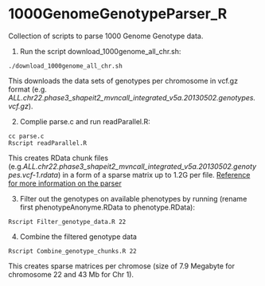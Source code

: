 # 1000GenomeGenotypeParser_R

Collection of scripts to parse 1000 Genome Genotype data.

1. Run the script download_1000genome_all_chr.sh:
```linux
./download_1000genome_all_chr.sh
```
This downloads the data sets of genotypes per chromosome in vcf.gz format (e.g. *ALL.chr22.phase3_shapeit2_mvncall_integrated_v5a.20130502.genotypes.vcf.gz*).

2. Complie parse.c and run readParallel.R:
```linux
cc parse.c
Rscript readParallel.R
```
This creates RData chunk files (e.g.*ALL.chr22.phase3_shapeit2_mvncall_integrated_v5a.20130502.genotypes.vcf-1.rdata*) in a form of a sparse matrix up to 1.2G per file. [Reference for more information on the parser](https://github.com/bwlewis/1000_genomes_examples)

3. Filter out the genotypes on available phenotypes by running (rename first phenotypeAnonyme.RData to phenotype.RData):
```linux
Rscript Filter_genotype_data.R 22
```
4. Combine the filtered genotype data
```linux
Rscript Combine_genotype_chunks.R 22
```
This creates sparse matrices per chromose (size of 7.9 Megabyte for chromosome 22 and 43 Mb for Chr 1).


